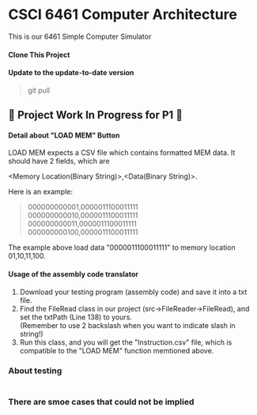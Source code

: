 # CSCI 6461 Computer Architecture
This is our 6461 Simple Computer Simulator
#### Clone This Project



#### Update to the update-to-date version

> git pull
## :construction: Project Work In Progress for P1 :construction:

#### Detail about "LOAD MEM" Button

LOAD MEM expects a CSV file which contains formatted MEM data. It should have 2 fields, which are 


<Memory Location(Binary String)>,<Data(Binary String)>.


Here is an example:


>000000000001,0000011100011111<br>000000000010,0000011100011111<br>000000000011,0000011100011111<br>000000000100,0000011100011111


The example above load data "0000011100011111" to memory location 01,10,11,100.

#### Usage of the assembly code translator
1. Download your testing program (assembly code) and save it into a txt file.<br>
2. Find the FileRead class in our project (src->FileReader->FileRead), and set the txtPath (Line 138) to yours.<br> 
(Remember to use 2 backslash when you want to indicate slash in string!) <br>
3. Run this class, and you will get the "Instruction.csv" file, which is compatible to the "LOAD MEM" function memtioned above.<br>


<H3>About testing <H3>
  
  <br> There are smoe cases that could not be implied <br>   
